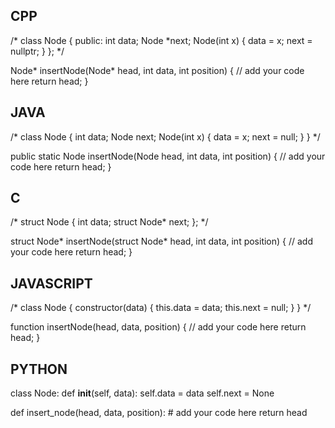 ## CPP

/*
class Node {
  public:
    int data;
    Node *next;
    Node(int x) {
        data = x;
        next = nullptr;
    }
};
*/

Node* insertNode(Node* head, int data, int position) {
    // add your code here
    return head;
}


## JAVA

/*
class Node {
    int data;
    Node next;
    Node(int x) {
        data = x;
        next = null;
    }
}
*/

public static Node insertNode(Node head, int data, int position) {
    // add your code here
    return head;
}

## C

/*
struct Node {
    int data;
    struct Node* next;
};
*/

struct Node* insertNode(struct Node* head, int data, int position) {
    // add your code here
    return head;
}


## JAVASCRIPT

/*
class Node {
    constructor(data) {
        this.data = data;
        this.next = null;
    }
}
*/

function insertNode(head, data, position) {
    // add your code here
    return head;
}

## PYTHON

class Node:
    def __init__(self, data):
        self.data = data
        self.next = None

def insert_node(head, data, position):
    # add your code here
    return head
